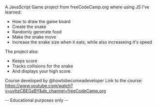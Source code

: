 

A JavaScript Game project from freeCodeCamp.org where using JS I've learned:

- How to draw the game board 
- Create the snake 
- Randomly generate food
- Make the snake move
- Increase the snake size when it eats, while also increaseing it's speed 

The project also: 
- Keeps score
- Tracks collisions for the snake
- And displays your high score. 

Course developed by @howtobecomeadeveloper
Link to the course: https://www.youtube.com/watch?v=uyhzCBEGaBY&ab_channel=freeCodeCamp.org

-- Educational purposes only --
